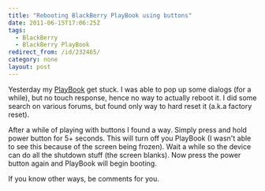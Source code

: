 ```yaml
---
title: "Rebooting BlackBerry PlayBook using buttons"
date: 2011-06-15T17:06:25Z
tags:
  - BlackBerry
  - BlackBerry PlayBook
redirect_from: /id/232465/
category: none
layout: post
---
```

Yesterday my [PlayBook][1] get stuck. I was able to pop up some dialogs (for a while), but no touch response, hence no way to actually reboot it. I did some search on various forums, but found only way to hard reset it (a.k.a factory reset).

After a while of playing with buttons I found a way. Simply press and hold power button for 5+ seconds. This will turn off you PlayBook (I wasn't able to see this because of the screen being frozen). Wait a while so the device can do all the shutdown  stuff (the screen blanks). Now press the power button again and PlayBook will begin booting.

If you know other ways, be comments for you.

[1]: http://us.blackberry.com/playbook-tablet/